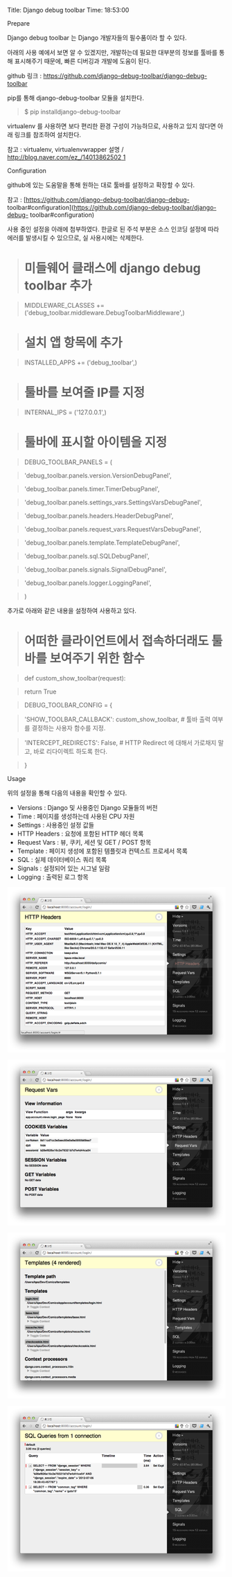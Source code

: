 Title: Django debug toolbar
Time: 18:53:00

Prepare

  

Django debug toolbar 는 Django 개발자들의 필수품이라 할 수 있다.

아래의 사용 예에서 보면 알 수 있겠지만, 개발하는데 필요한 대부분의 정보를 툴바를 통해 표시해주기 때문에, 빠른 디버깅과 개발에 도움이
된다.

github 링크 : [https://github.com/django-debug-toolbar/django-debug-
toolbar](https://github.com/django-debug-toolbar/django-debug-toolbar)

  

pip를 통해 django-debug-toolbar 모듈을 설치한다.

> $ pip installdjango-debug-toolbar

virtualenv 를 사용하면 보다 편리한 환경 구성이 가능하므로, 사용하고 있지 않다면 아래 링크를 참조하여 설치한다.

참고 : virtualenv, virtualenvwrapper 설명 / [http://blog.naver.com/ez_/14013862502
1](http://blog.naver.com/ez_/140138625021)

  

  

Configuration

  

github에 있는 도움말을 통해 원하는 대로 툴바를 설정하고 확장할 수 있다.

참고 : [https://github.com/django-debug-toolbar/django-debug-
toolbar#configuration](https://github.com/django-debug-toolbar/django-debug-
toolbar#configuration)

  

사용 중인 설정을 아래에 첨부하였다. 한글로 된 주석 부분은 소스 인코딩 설정에 따라 에러를 발생시킬 수 있으므로, 실 사용시에는 삭제한다.

> # 미들웨어 클래스에 django debug toolbar 추가

>

> MIDDLEWARE_CLASSES += ('debug_toolbar.middleware.DebugToolbarMiddleware',)

>

>

>

> # 설치 앱 항목에 추가

>

> INSTALLED_APPS += ('debug_toolbar',)

>

>

>

> # 툴바를 보여줄 IP를 지정

>

> INTERNAL_IPS = ('127.0.0.1',)

>

>

>

> # 툴바에 표시할 아이템을 지정

>

> DEBUG_TOOLBAR_PANELS = (

>

> 'debug_toolbar.panels.version.VersionDebugPanel',

>

> 'debug_toolbar.panels.timer.TimerDebugPanel',

>

> 'debug_toolbar.panels.settings_vars.SettingsVarsDebugPanel',

>

> 'debug_toolbar.panels.headers.HeaderDebugPanel',

>

> 'debug_toolbar.panels.request_vars.RequestVarsDebugPanel',

>

> 'debug_toolbar.panels.template.TemplateDebugPanel',

>

> 'debug_toolbar.panels.sql.SQLDebugPanel',

>

> 'debug_toolbar.panels.signals.SignalDebugPanel',

>

> 'debug_toolbar.panels.logger.LoggingPanel',

>

> )

추가로 아래와 같은 내용을 설정하여 사용하고 있다.

  

> # 어떠한 클라이언트에서 접속하더래도 툴바를 보여주기 위한 함수

>

> def custom_show_toolbar(request):

>

> return True

>

>

>

> DEBUG_TOOLBAR_CONFIG = {

>

> 'SHOW_TOOLBAR_CALLBACK': custom_show_toolbar, # 툴바 출력 여부를 결정하는 사용자 함수를 지정.

>

> 'INTERCEPT_REDIRECTS': False, # HTTP Redirect 에 대해서 가로채지 말고, 바로 리다이렉트 하도록
한다.

>

> }

  

  

Usage

  

위의 설정을 통해 다음의 내용을 확인할 수 있다.

  * Versions : Django 및 사용중인 Django 모듈들의 버전
  * Time : 페이지를 생성하는데 사용된 CPU 자원
  * Settings : 사용중인 설정 값들
  * HTTP Headers : 요청에 포함된 HTTP 헤더 목록
  * Request Vars : 뷰, 쿠키, 세션 및 GET / POST 항목
  * Template : 페이지 생성에 포함된 템플릿과 컨텍스트 프로세서 목록
  * SQL : 실제 데이터베이스 쿼리 목록
  * Signals : 설정되어 있는 시그널 일람
  * Logging : 출력된 로그 항목

![](Screen_Shot_2012-07-06_at_6.40.12_PM.png)

  
![](Screen_Shot_2012-07-06_at_6.40.37_PM.png)

  
![](Screen_Shot_2012-07-06_at_6.40.39_PM.png)

  
![](Screen_Shot_2012-07-06_at_6.40.43_PM.png)

  
  
  
  

  

